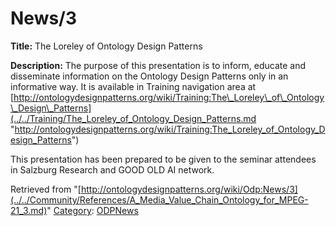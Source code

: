 #  News/3


__Title:__ The Loreley of Ontology Design Patterns


__Description:__ The purpose of this presentation is to inform, educate and disseminate information on the Ontology Design Patterns only in an informative way. It is available in Training navigation area at [http://ontologydesignpatterns.org/wiki/Training:The\_Loreley\_of\_Ontology\_Design\_Patterns](../../Training/The_Loreley_of_Ontology_Design_Patterns.md "http://ontologydesignpatterns.org/wiki/Training:The_Loreley_of_Ontology_Design_Patterns")


This presentation has been prepared to be given to the seminar attendees in Salzburg Research and GOOD OLD AI network. 





Retrieved from "[http://ontologydesignpatterns.org/wiki/Odp:News/3](../../Community/References/A_Media_Value_Chain_Ontology_for_MPEG-21_3.md)"
 [Category](http://ontologydesignpatterns.org/wiki/Special:Categories "Special:Categories"): [ODPNews](../../Category/ODPNews.md "Category:ODPNews")